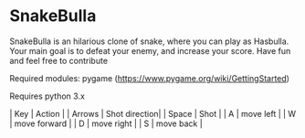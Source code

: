 # SnakeBulla
SnakeBulla is an hilarious clone of snake, where you can play as Hasbulla. Your main goal is to defeat your enemy, and increase your score. 
Have fun and feel free to contribute

Required modules: pygame (https://www.pygame.org/wiki/GettingStarted)

Requires python 3.x

| Key     | Action        | 
| Arrows  | Shot direction| 
| Space   | Shot          |
| A       | move left     | 
| W       | move forward  |
| D       | move right    | 
| S       | move back     |

